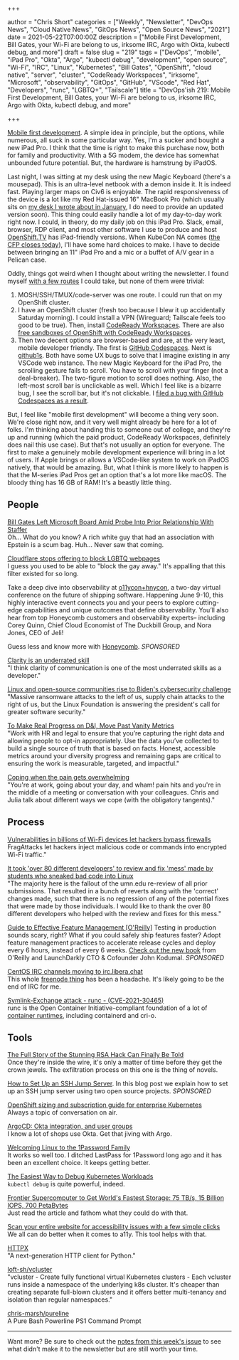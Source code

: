 +++

author = "Chris Short"
categories = ["Weekly", "Newsletter", "DevOps News", "Cloud Native News", "GitOps News", "Open Source News", "2021"]
date = 2021-05-22T07:00:00Z
description = ["Mobile First Development, Bill Gates, your Wi-Fi are belong to us, irksome IRC, Argo with Okta, kubectl debug, and more"]
draft = false
slug = "219"
tags = ["DevOps", "mobile", "iPad Pro", "Okta", "Argo", "kubectl debug", "development", "open source", "Wi-Fi", "IRC", "Linux", "Kubernetes", "Bill Gates", "OpenShift", "cloud native", "server", "cluster", "CodeReady Workspaces", "irksome", "Microsoft", "observability", "GitOps", "GitHub", "VScode", "Red Hat", "Developers", "runc", "LGBTQ+", "Tailscale"]
title = "DevOps'ish 219: Mobile First Development, Bill Gates, your Wi-Fi are belong to us, irksome IRC, Argo with Okta, kubectl debug, and more"

+++

[Mobile first development](https://twitter.com/ChrisShort/status/1396150939631955972). A simple idea in principle, but the options, while numerous, all suck in some particular way. Yes, I'm a sucker and bought a new iPad Pro. I think that the time is right to make this purchase now, both for family and productivity. With a 5G modem, the device has somewhat unbounded future potential. But, the hardware is hamstrung by iPadOS.

Last night, I was sitting at my desk using the new Magic Keyboard (there's a mousepad). This is an ultra-level netbook with a demon inside it. It is indeed fast. Playing larger maps on Civ6 is enjoyable. The rapid responsiveness of the device is a lot like my Red Hat-issued 16" MacBook Pro (which usually sits on [my desk I wrote about in January](https://chrisshort.net/desk-setup-january-2021/), I do need to provide an updated version soon). This thing could easily handle a lot of my day-to-day work right now. I could, in theory, do my daily job on this iPad Pro. Slack, email, browser, RDP client, and most other software I use to produce and host [OpenShift.TV](https://openshift.tv/) has iPad-friendly versions. When KubeCon NA comes ([the CFP closes today](https://events.linuxfoundation.org/kubecon-cloudnativecon-north-america/program/cfp/)), I'll have some hard choices to make. I have to decide between bringing an 11" iPad Pro and a mic or a buffet of A/V gear in a Pelican case.

Oddly, things got weird when I thought about writing the newsletter. I found myself [with a few routes](https://twitter.com/ChrisShort/status/1396090916054736897) I could take, but none of them were trivial:

1. MOSH/SSH/TMUX/code-server was one route. I could run that on my OpenShift cluster.
1. I have an OpenShift cluster (fresh too because I blew it up accidentally Saturday morning). I could install a VPN (Wireguard; Tailscale feels too good to be true). Then, install [CodeReady Workspaces](https://developers.redhat.com/products/codeready-workspaces/overview/). There are also [free sandboxes of OpenShift with CodeReady Workspaces](https://red.ht/dev-sandbox).
1. Then two decent options are browser-based and are, at the very least, mobile developer friendly. The first is [GitHub Codespaces](https://github.com/features/codespaces). Next is [github1s](https://www.stefanjudis.com/notes/github1s-open-any-github-repository-in-vs-code-in-your-browser/). Both have some UX bugs to solve that I imagine existing in any VSCode web instance. The new Magic Keyboard for the iPad Pro, the scrolling gesture fails to scroll. You have to scroll with your finger (not a deal-breaker). The two-figure motion to scroll does nothing. Also, the left-most scroll bar is unclickable as well. Which I feel like is a bizarre bug, I see the scroll bar, but it's not clickable. I [filed a bug with GitHub Codespaces as a result](https://github.com/github/feedback/discussions/4010).

But, I feel like "mobile first development" will become a thing very soon. We're close right now, and it very well might already be here for a lot of folks. I'm thinking about handing this to someone out of college, and they're up and running (which the paid product, CodeReady Workspaces, definitely does nail this use case). But that's not usually an option for everyone. The first to make a genuinely mobile development experience will bring in a lot of users. If Apple brings or allows a VSCode-like system to work on iPadOS natively, that would be amazing. But, what I think is more likely to happen is that the M-series iPad Pros get an option that's a lot more like macOS. The bloody thing has 16 GB of RAM! It's a beastly little thing.

## People

[Bill Gates Left Microsoft Board Amid Probe Into Prior Relationship With Staffer](https://www.wsj.com/articles/microsoft-directors-decided-bill-gates-needed-to-leave-board-due-to-prior-relationship-with-staffer-11621205803)  
Oh... What do you know? A rich white guy that had an association with Epstein is a scum bag. Huh... Never saw that coming.

[Cloudflare stops offering to block LGBTQ webpages](https://www.theregister.com/2021/05/21/cloudflare_lgbtq_filtering/)  
I guess you used to be able to "block the gay away." It's appalling that this filter existed for so long.

Take a deep dive into observability at [o11ycon+hnycon](https://o11ycon-hnycon.io/devopsish/?utm_source=devopsish&utm_medium=newsletter&utm_campaign=ad&utm_keyword=&utm_content=devopsish&utm_adgroup), a two-day virtual conference on the future of shipping software. Happening June 9-10, this highly interactive event connects you and your peers to explore cutting-edge capabilities and unique outcomes that define observability. You’ll also hear from top Honeycomb customers and observability experts– including Corey Quinn, Chief Cloud Economist of The Duckbill Group, and Nora Jones, CEO of Jeli!

Guess less and know more with [Honeycomb](https://www.honeycomb.io/?utm_source=devopsish&utm_medium=newsletter&utm_campaign=ad&utm_content=honeycomb-homepage-devopish). *SPONSORED*

[Clarity is an underrated skill](https://tomgamon.com/posts/clarity/)  
"I think clarity of communication is one of the most underrated skills as a developer."

[Linux and open-source communities rise to Biden's cybersecurity challenge](https://www.zdnet.com/google-amp/article/linux-and-open-source-communities-rise-to-bidens-cybersecurity-challenge/)  
"Massive ransomware attacks to the left of us, supply chain attacks to the right of us, but the Linux Foundation is answering the president's call for greater software security."

[To Make Real Progress on D&I, Move Past Vanity Metrics](https://hbr.org/2021/05/to-make-real-progress-on-di-move-past-vanity-metrics)  
"Work with HR and legal to ensure that you’re capturing the right data and allowing people to opt-in appropriately. Use the data you’ve collected to build a single source of truth that is based on facts. Honest, accessible metrics around your diversity progress and remaining gaps are critical to ensuring the work is measurable, targeted, and impactful."

[Coping when the pain gets overwhelming](https://www.youtube.com/watch?v=GNixn3gBmEA)  
"You're at work, going about your day, and wham! pain hits and you're in the middle of a meeting or conversation with your colleagues. Chris and Julia talk about different ways we cope (with the obligatory tangents)."

## Process

[Vulnerabilities in billions of Wi-Fi devices let hackers bypass firewalls](https://arstechnica.com/gadgets/2021/05/farewell-to-firewalls-wi-fi-bugs-open-network-devices-to-remote-hacks/)  
FragAttacks let hackers inject malicious code or commands into encrypted Wi-Fi traffic."

[It took 'over 80 different developers' to review and fix 'mess' made by students who sneaked bad code into Linux](https://www.theregister.com/2021/05/21/linux_5_13_patches/)  
"The majority here is the fallout of the umn.edu re-review of all prior submissions. That resulted in a bunch of reverts along with the 'correct' changes made, such that there is no regression of any of the potential fixes that were made by those individuals. I would like to thank the over 80 different developers who helped with the review and fixes for this mess."

[Guide to Effective Feature Management [O'Reilly]](https://learn.launchdarkly.com/effective-feature-management/?utm_source=devopsish&utm_medium=news_pod&utm_campaign=21q1-newsletter)
Testing in production sounds scary, right? What if you could safely ship features faster?
Adopt feature management practices to accelerate release cycles and deploy every 6 hours, instead of every 6 weeks. [Check out the new book](https://learn.launchdarkly.com/effective-feature-management/?utm_source=devopsish&utm_medium=news_pod&utm_campaign=21q1-newsletter) from O'Reilly and LaunchDarkly CTO & Cofounder John Kodumal. *SPONSORED*

[CentOS IRC channels moving to irc.libera.chat](https://blog.centos.org/2021/05/centos-irc-channels-moving-to-irc-libera-chat/)  
This whole [freenode thing](https://www.theregister.com/2021/05/19/freenode_staff_resigns/) has been a headache. It's likely going to be the end of IRC for me.

[Symlink-Exchange attack - runc - (CVE-2021-30465)](https://access.redhat.com/security/vulnerabilities/RHSB-2021-004)  
runc is the Open Container Initiative-compliant foundation of a lot of [container runtimes](https://kubernetes.io/docs/setup/production-environment/container-runtimes/), including containerd and cri-o.

## Tools

[The Full Story of the Stunning RSA Hack Can Finally Be Told](https://www.wired.com/story/the-full-story-of-the-stunning-rsa-hack-can-finally-be-told/)  
Once they're inside the wire, it's only a matter of time before they get the crown jewels. The exfiltration process on this one is the thing of novels.

[How to Set Up an SSH Jump Server](https://goteleport.com/blog/ssh-jump-server/https://goteleport.com/?utm_source=newsletter&utm_medium=email&utm_campaign=devopsish). In this blog post we explain how to set up an SSH jump server using two open source projects. *SPONSORED*

[OpenShift sizing and subscription guide for enterprise Kubernetes](https://www.redhat.com/en/resources/openshift-subscription-sizing-guide-detail)  
Always a topic of conversation on air.

[ArgoCD: Okta integration, and user groups](https://itnext.io/argocd-okta-integration-and-user-groups-d6886633e71b)  
I know a lot of shops use Okta. Get that jiving with Argo.

[Welcoming Linux to the 1Password Family](https://blog.1password.com/welcoming-linux-to-the-1password-family/)  
It works so well too. I ditched LastPass for 1Password long ago and it has been an excellent choice. It keeps getting better.

[The Easiest Way to Debug Kubernetes Workloads](https://martinheinz.dev/blog/49)  
`kubectl debug` is quite powerful, indeed.

[Frontier Supercomputer to Get World's Fastest Storage: 75 TB/s, 15 Billion IOPS, 700 PetaBytes](https://www.tomshardware.com/news/olcf-describes-frontier-storage-sub-system)  
Just read the article and fathom what they could do with that.

[Scan your entire website for accessibility issues with a few simple clicks](https://developer.ibm.com/blogs/accessibility-checker-update/)  
We all can do better when it comes to a11y. This tool helps with that.

[HTTPX](https://www.python-httpx.org/)  
"A next-generation HTTP client for Python."

[loft-sh/vcluster](https://github.com/loft-sh/vcluster)  
"vcluster - Create fully functional virtual Kubernetes clusters - Each vcluster runs inside a namespace of the underlying k8s cluster. It's cheaper than creating separate full-blown clusters and it offers better multi-tenancy and isolation than regular namespaces."

[chris-marsh/pureline](https://github.com/chris-marsh/pureline)  
A Pure Bash Powerline PS1 Command Prompt

---

Want more? Be sure to check out the [notes from this week's issue](https://github.com/chris-short/devopsish.com/blob/main/content/post/219/notes.md) to see what didn't make it to the newsletter but are still worth your time.

